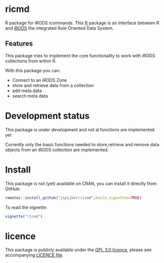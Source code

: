 # ricmd

R package for iRODS icommands. This [R](https://r-project.org) package
is an interface between R and [iRODS](https://irods.org) the integrated
Rule Oriented Data System.

## Features

This package tries to implement the core functionality to work with
iRODS collections from within R.

With this package you can:
 - Connect to an iRODS Zone
 - store and retrieve data from a collection
 - add meta data 
 - search meta data 

# Development status

This package is under development and not al functions are implemented
yet

Currently only the basic functions needed to store,retrieve and remove
data objects from an iRODS collection are implemented. 

# Install

This package is not (yet) available on CRAN, you can install it
directly from GitHub:

```r
remotes::install_github("jspijker/ricmd",build_vignettes=TRUE)
```

To read the vignette:

```r
vignette("ricmd")
```



# licence

This package is publicly available under the [GPL 3.0
licence](https://www.gnu.org/licenses/gpl-3.0.en.html),
please see accompanying [LICENCE
file](https://github.com/jspijker/ricmd/blob/master/LICENSE). 
